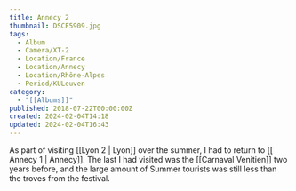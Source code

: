 ```yaml
---
title: Annecy 2
thumbnail: DSCF5909.jpg
tags:
  - Album
  - Camera/XT-2
  - Location/France
  - Location/Annecy
  - Location/Rhône-Alpes
  - Period/KULeuven
category:
  - "[[Albums]]"
published: 2018-07-22T00:00:00Z
created: 2024-02-04T14:18
updated: 2024-02-04T16:43
---
```

As part of visiting [[Lyon 2 | Lyon]] over the summer, I had to return to [[ Annecy 1 | Annecy]]. The last I had visited was the [[Carnaval Venitien]] two years before, and the large amount of Summer tourists was still less than the troves from the festival.
